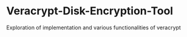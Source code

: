 # Veracrypt-Disk-Encryption-Tool
Exploration of implementation and various functionalities of veracrypt
